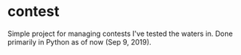 # contest

Simple project for managing contests I've tested the waters in. Done primarily in Python as of now (Sep 9, 2019).